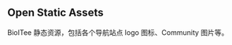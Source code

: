 ## Open Static Assets

BioITee 静态资源，包括各个导航站点 logo 图标、Community 图片等。


<!-- Security scan triggered at 2025-09-02 14:23:14 -->

<!-- Security scan triggered at 2025-09-02 15:25:22 -->